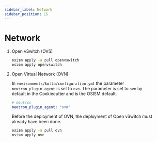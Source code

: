 ```yaml
---
sidebar_label: Network
sidebar_position: 15
---
```


# Network

1. Open vSwitch (OVS)

   ```bash
   osism apply -a pull openvswitch
   osism apply openvswitch
   ```

2. Open Virtual Network (OVN)

   In `environments/kolla/configuration.yml` the parameter `neutron_plugin_agent` is set to
   `ovn`. The parameter is set to `ovn` by default in the Cookiecutter and is the OSISM default.

   ```yaml title="environments/kolla/configuration.yml"
   # neutron
   neutron_plugin_agent: "ovn"
   ```

   Before the deployment of OVN, the deployment of Open vSwitch must already have been done.

   ```bash
   osism apply -a pull ovn
   osism apply ovn
   ```
